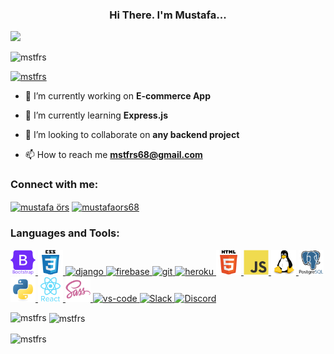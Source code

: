 <h3 align="center">Hi There. I'm Mustafa...</h3>

[![](https://img.shields.io/badge/linkedin-%230077B5.svg?&style=for-the-badge&logo=linkedin&logoColor=white)](https://www.linkedin.com/in/mustafaors/)
<p align="left"> <img src="https://komarev.com/ghpvc/?username=mstfrs&label=Profile%20views&color=0e75b6&style=flat" alt="mstfrs" /> </p>

<p align="left"> <a href="https://github.com/ryo-ma/github-profile-trophy"><img src="https://github-profile-trophy.vercel.app/?username=mstfrs" alt="mstfrs" /></a> </p>

- 🔭 I’m currently working on **E-commerce App**

- 🌱 I’m currently learning **Express.js**

- 👯 I’m looking to collaborate on **any backend project**

- 📫 How to reach me **mstfrs68@gmail.com**

<h3 align="left">Connect with me:</h3>
<p align="left">
<a href="https://linkedin.com/in/mustafa-örs" target="blank"><img align="center" src="https://raw.githubusercontent.com/rahuldkjain/github-profile-readme-generator/master/src/images/icons/Social/linked-in-alt.svg" alt="mustafa örs" height="30" width="40" /></a>
<a href="https://instagram.com/mustafaors68" target="blank"><img align="center" src="https://raw.githubusercontent.com/rahuldkjain/github-profile-readme-generator/master/src/images/icons/Social/instagram.svg" alt="mustafaors68" height="30" width="40" /></a>
</p>

<h3 align="left">Languages and Tools:</h3>
<p align="left"> <a href="https://getbootstrap.com" target="_blank" rel="noreferrer"> <img src="https://raw.githubusercontent.com/devicons/devicon/master/icons/bootstrap/bootstrap-plain-wordmark.svg" alt="bootstrap" width="40" height="40"/> </a> <a href="https://www.w3schools.com/css/" target="_blank" rel="noreferrer"> <img src="https://raw.githubusercontent.com/devicons/devicon/master/icons/css3/css3-original-wordmark.svg" alt="css3" width="40" height="40"/> </a> <a href="https://www.djangoproject.com/" target="_blank" rel="noreferrer"> <img src="https://encrypted-tbn0.gstatic.com/images?q=tbn:ANd9GcSGUIdFuOJAhBryuME1UdtX29q1HyaBSbnaNY3wwshItQ&s" alt="django" width="40" height="40"/> </a> <a href="https://firebase.google.com/" target="_blank" rel="noreferrer"> <img src="https://www.vectorlogo.zone/logos/firebase/firebase-icon.svg" alt="firebase" width="40" height="40"/> </a> <a href="https://git-scm.com/" target="_blank" rel="noreferrer"> <img src="https://www.vectorlogo.zone/logos/git-scm/git-scm-icon.svg" alt="git" width="40" height="40"/> </a> <a href="https://heroku.com" target="_blank" rel="noreferrer"> <img src="https://www.vectorlogo.zone/logos/heroku/heroku-icon.svg" alt="heroku" width="40" height="40"/> </a> <a href="https://www.w3.org/html/" target="_blank" rel="noreferrer"> <img src="https://raw.githubusercontent.com/devicons/devicon/master/icons/html5/html5-original-wordmark.svg" alt="html5" width="40" height="40"/> </a> <a href="https://developer.mozilla.org/en-US/docs/Web/JavaScript" target="_blank" rel="noreferrer"> <img src="https://raw.githubusercontent.com/devicons/devicon/master/icons/javascript/javascript-original.svg" alt="javascript" width="40" height="40"/> </a> <a href="https://www.linux.org/" target="_blank" rel="noreferrer"> <img src="https://raw.githubusercontent.com/devicons/devicon/master/icons/linux/linux-original.svg" alt="linux" width="40" height="40"/> </a> <a href="https://www.postgresql.org" target="_blank" rel="noreferrer"> <img src="https://raw.githubusercontent.com/devicons/devicon/master/icons/postgresql/postgresql-original-wordmark.svg" alt="postgresql" width="40" height="40"/> </a> <a href="https://www.python.org" target="_blank" rel="noreferrer"> <img src="https://raw.githubusercontent.com/devicons/devicon/master/icons/python/python-original.svg" alt="python" width="40" height="40"/> </a> <a href="https://reactjs.org/" target="_blank" rel="noreferrer"> <img src="https://raw.githubusercontent.com/devicons/devicon/master/icons/react/react-original-wordmark.svg" alt="react" width="40" height="40"/> </a> <a href="https://sass-lang.com" target="_blank" rel="noreferrer"> <img src="https://raw.githubusercontent.com/devicons/devicon/master/icons/sass/sass-original.svg" alt="sass" width="40" height="40"/> </a> <a href="#" target="_blank"> <img src="https://cdn.icon-icons.com/icons2/2107/PNG/512/file_type_vscode_icon_130084.png" alt="vs-code" height="50"/> </a>
 <a href="#" target="_blank"> <img src="https://user-images.githubusercontent.com/94930605/160258720-2a39e2f4-cb61-4b1a-9303-db050ffaa003.png" alt='Slack' height="50"/> </a> 
 <a href="#" target="_blank"> <img src="https://logodownload.org/wp-content/uploads/2017/11/discord-logo-4-1.png" alt='Discord' height="50"/> </a>  </p>
 

<p><img align="left" src="https://github-readme-stats.vercel.app/api/top-langs?username=mstfrs&show_icons=true&locale=en&layout=compact" alt="mstfrs" /></p>

<p>&nbsp;<img align="center" src="https://github-readme-stats.vercel.app/api?username=mstfrs&show_icons=true&locale=en" alt="mstfrs" /></p>

<p><img align="center" src="https://github-readme-streak-stats.herokuapp.com/?user=mstfrs&" alt="mstfrs" /></p>
